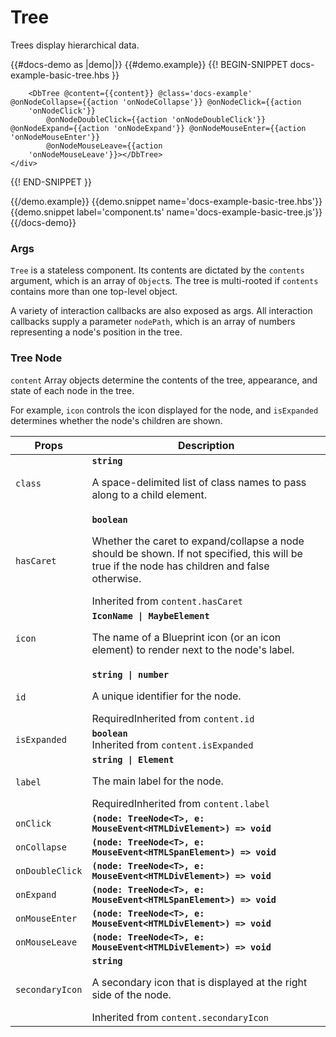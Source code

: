 # Tree
<div class="bp3-running-text bp3-text-large">
    <p>Trees display hierarchical data.</p>
</div>

{{#docs-demo as |demo|}}
{{#demo.example}}
{{! BEGIN-SNIPPET docs-example-basic-tree.hbs }}

<div class="demo-container">
    <div class="" data-example-id="TreeExample">

        <DbTree @content={{content}} @class='docs-example' @onNodeCollapse={{action 'onNodeCollapse'}} @onNodeClick={{action
        'onNodeClick'}}
            @onNodeDoubleClick={{action 'onNodeDoubleClick'}} @onNodeExpand={{action 'onNodeExpand'}} @onNodeMouseEnter={{action 'onNodeMouseEnter'}}
            @onNodeMouseLeave={{action
        'onNodeMouseLeave'}}></DbTree>
    </div>
</div>

{{! END-SNIPPET }}

{{/demo.example}}
{{demo.snippet name='docs-example-basic-tree.hbs'}}
{{demo.snippet label='component.ts' name='docs-example-basic-tree.js'}}
{{/docs-demo}}

### Args

<div class="bp3-running-text bp3-text-large">
    <p><code>Tree</code> is a stateless component. Its contents are dictated by the <code>contents</code> argument,
        which
        is an array
        of <code>Object</code>s. The tree is multi-rooted if
        <code>contents</code> contains more than one top-level object.</p>
    <p>A variety of interaction callbacks are also exposed as args. All interaction callbacks supply a
        parameter <code>nodePath</code>, which is an array of numbers representing a node's position in the tree.</p>
</div>

### Tree Node

<div class="bp3-running-text bp3-text-large">
    <p><code>content</code> Array objects determine the contents of the tree, appearance, and state of each node in the
        tree.</p>
    <p>For example, <code>icon</code> controls the icon displayed for the node, and <code>isExpanded</code> determines
        whether the node's children are shown.</p>
</div>

<div class="docs-modifiers-table bp3-running-text">
    <table class="bp3-html-table">
        <thead>
            <tr>
                <th>Props</th>
                <th>Description</th>
            </tr>
        </thead>
        <tbody>
            <tr>
                <td class="docs-prop-name"><code>class</code></td>
                <td class="docs-prop-details"><code class="docs-prop-type"><strong>string</strong><em class="docs-prop-default bp3-text-muted"></em></code>
                    <div class="docs-prop-description">
                        <div class="docs-section">
                            <div class="bp3-running-text">
                                <p>A space-delimited list of class names to pass along to a child element.</p>
                            </div>
                        </div>
                    </div>
                </td>
            </tr>
            <tr>
                <td class="docs-prop-name"><code>hasCaret</code></td>
                <td class="docs-prop-details"><code class="docs-prop-type"><strong>boolean</strong><em class="docs-prop-default bp3-text-muted"></em></code>
                    <div class="docs-prop-description">
                        <div class="docs-section">
                            <div class="bp3-running-text">
                                <p>Whether the caret to expand/collapse a node should be shown.
                                    If not specified, this will be true if the node has children and false otherwise.</p>
                            </div>
                        </div>
                    </div>
                    <div class="docs-prop-tags"><span class="bp3-tag bp3-minimal"><span class="bp3-text-overflow-ellipsis bp3-fill">Inherited
                                from <code>content.hasCaret</code></span></span></div>
                </td>
            </tr>
            <tr>
                <td class="docs-prop-name"><code>icon</code></td>
                <td class="docs-prop-details"><code class="docs-prop-type"><strong>IconName | MaybeElement</strong><em class="docs-prop-default bp3-text-muted"></em></code>
                    <div class="docs-prop-description">
                        <div class="docs-section">
                            <div class="bp3-running-text">
                                <p>The name of a Blueprint icon (or an icon element) to render next to the node's
                                    label.</p>
                            </div>
                        </div>
                    </div>
                </td>
            </tr>
            <tr>
                <td class="docs-prop-name docs-prop-is-required"><code>id</code></td>
                <td class="docs-prop-details"><code class="docs-prop-type"><strong>string | number</strong><em class="docs-prop-default bp3-text-muted"></em></code>
                    <div class="docs-prop-description">
                        <div class="docs-section">
                            <div class="bp3-running-text">
                                <p>A unique identifier for the node.</p>
                            </div>
                        </div>
                    </div>
                    <div class="docs-prop-tags"><span class="bp3-tag bp3-intent-success bp3-minimal"><span class="bp3-text-overflow-ellipsis bp3-fill">Required</span></span><span
                            class="bp3-tag bp3-minimal"><span class="bp3-text-overflow-ellipsis bp3-fill">Inherited
                                from <code>content.id</code></span></span></div>
                </td>
            </tr>
            <tr>
                <td class="docs-prop-name"><code>isExpanded</code></td>
                <td class="docs-prop-details"><code class="docs-prop-type"><strong>boolean</strong><em class="docs-prop-default bp3-text-muted"></em></code>
                    <div class="docs-prop-description">
                        <div class="docs-section"></div>
                    </div>
                    <div class="docs-prop-tags"><span class="bp3-tag bp3-minimal"><span class="bp3-text-overflow-ellipsis bp3-fill">Inherited
                                from <code>content.isExpanded</code></span></span></div>
                </td>
            </tr>
            <tr>
                <td class="docs-prop-name docs-prop-is-required"><code>label</code></td>
                <td class="docs-prop-details"><code class="docs-prop-type"><strong>string | Element</strong><em class="docs-prop-default bp3-text-muted"></em></code>
                    <div class="docs-prop-description">
                        <div class="docs-section">
                            <div class="bp3-running-text">
                                <p>The main label for the node.</p>
                            </div>
                        </div>
                    </div>
                    <div class="docs-prop-tags"><span class="bp3-tag bp3-intent-success bp3-minimal"><span class="bp3-text-overflow-ellipsis bp3-fill">Required</span></span><span
                            class="bp3-tag bp3-minimal"><span class="bp3-text-overflow-ellipsis bp3-fill">Inherited
                                from <code>content.label</code></span></span></div>
                </td>
            </tr>
            <tr>
                <td class="docs-prop-name"><code>onClick</code></td>
                <td class="docs-prop-details"><code class="docs-prop-type"><strong>(node: TreeNode&lt;T&gt;, e: MouseEvent&lt;HTMLDivElement&gt;) =&gt; void</strong><em class="docs-prop-default bp3-text-muted"></em></code>
                    <div class="docs-prop-description"></div>
                    <div class="docs-prop-tags"></div>
                </td>
            </tr>
            <tr>
                <td class="docs-prop-name"><code>onCollapse</code></td>
                <td class="docs-prop-details"><code class="docs-prop-type"><strong>(node: TreeNode&lt;T&gt;, e: MouseEvent&lt;HTMLSpanElement&gt;) =&gt; void</strong><em class="docs-prop-default bp3-text-muted"></em></code>
                    <div class="docs-prop-description"></div>
                    <div class="docs-prop-tags"></div>
                </td>
            </tr>
            <tr>
                <td class="docs-prop-name"><code>onDoubleClick</code></td>
                <td class="docs-prop-details"><code class="docs-prop-type"><strong>(node: TreeNode&lt;T&gt;, e: MouseEvent&lt;HTMLDivElement&gt;) =&gt; void</strong><em class="docs-prop-default bp3-text-muted"></em></code>
                    <div class="docs-prop-description"></div>
                    <div class="docs-prop-tags"></div>
                </td>
            </tr>
            <tr>
                <td class="docs-prop-name"><code>onExpand</code></td>
                <td class="docs-prop-details"><code class="docs-prop-type"><strong>(node: TreeNode&lt;T&gt;, e: MouseEvent&lt;HTMLSpanElement&gt;) =&gt; void</strong><em class="docs-prop-default bp3-text-muted"></em></code>
                    <div class="docs-prop-description"></div>
                    <div class="docs-prop-tags"></div>
                </td>
            </tr>
            <tr>
                <td class="docs-prop-name"><code>onMouseEnter</code></td>
                <td class="docs-prop-details"><code class="docs-prop-type"><strong>(node: TreeNode&lt;T&gt;, e: MouseEvent&lt;HTMLDivElement&gt;) =&gt; void</strong><em class="docs-prop-default bp3-text-muted"></em></code>
                    <div class="docs-prop-description"></div>
                    <div class="docs-prop-tags"></div>
                </td>
            </tr>
            <tr>
                <td class="docs-prop-name"><code>onMouseLeave</code></td>
                <td class="docs-prop-details"><code class="docs-prop-type"><strong>(node: TreeNode&lt;T&gt;, e: MouseEvent&lt;HTMLDivElement&gt;) =&gt; void</strong><em class="docs-prop-default bp3-text-muted"></em></code>
                    <div class="docs-prop-description"></div>
                    <div class="docs-prop-tags"></div>
                </td>
            </tr>
            <tr>
                <td class="docs-prop-name"><code>secondaryIcon</code></td>
                <td class="docs-prop-details"><code class="docs-prop-type"><strong>string </strong><em class="docs-prop-default bp3-text-muted"></em></code>
                    <div class="docs-prop-description">
                        <div class="docs-section">
                            <div class="bp3-running-text">
                                <p>A secondary icon that is displayed at the right side of the node.</p>
                            </div>
                        </div>
                    </div>
                    <div class="docs-prop-tags"><span class="bp3-tag bp3-minimal"><span class="bp3-text-overflow-ellipsis bp3-fill">Inherited
                                from <code>content.secondaryIcon</code></span></span></div>
                </td>
            </tr>
        </tbody>
    </table>
</div>
